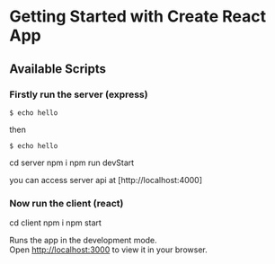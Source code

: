 # Getting Started with Create React App

## Available Scripts


### Firstly run the server (express)

```
$ echo hello

```
then 
```
$ echo hello

```
cd server
npm i
npm run devStart

you can access server api at [http://localhost:4000]

### Now run the client (react)

cd client
npm i
npm start

Runs the app in the development mode.\
Open [http://localhost:3000](http://localhost:3000) to view it in your browser.

